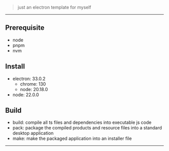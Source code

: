 > just an electron template for myself

---

## Prerequisite

- node
- pnpm
- nvm

## Install

- electron: 33.0.2
  - chrome: 130
  - node: 20.18.0
- node: 22.0.0

## Build

- build: compile all ts files and dependencies into executable js code
- pack: package the compiled products and resource files into a standard desktop application
- make: make the packaged application into an installer file

---
